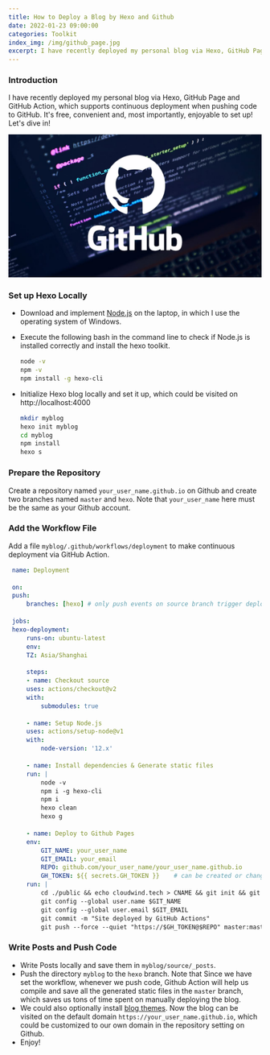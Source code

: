 ```yaml
---
title: How to Deploy a Blog by Hexo and Github
date: 2022-01-23 09:00:00
categories: Toolkit
index_img: /img/github_page.jpg
excerpt: I have recently deployed my personal blog via Hexo, GitHub Page and GitHub Action, which supports continuous deployment when pushing code to GitHub.
---
```


### Introduction

I have recently deployed my personal blog via Hexo, GitHub Page and GitHub Action, which supports continuous deployment when pushing code to GitHub. It's free, convenient and, most importantly, enjoyable to set up! Let's dive in!

![Github](/img/github_page.jpg)

### Set up Hexo Locally

- Download and implement [Node.js](https://nodejs.org/en/download/) on the laptop, in which I use the operating system of Windows.
- Execute the following bash in the command line to check if Node.js is installed correctly and install the hexo toolkit.
  ```bash
  node -v
  npm -v
  npm install -g hexo-cli
  ```
- Initialize Hexo blog locally and set it up, which could be visited on http://localhost:4000

  ```bash
  mkdir myblog
  hexo init myblog
  cd myblog
  npm install
  hexo s
  ```

### Prepare the Repository

Create a repository named `your_user_name.github.io` on Github and create two branches named `master` and `hexo`. Note that `your_user_name` here must be the same as your Github account.

### Add the Workflow File

Add a file `myblog/.github/workflows/deployment` to make continuous deployment via GitHub Action.

```yaml
 name: Deployment

 on:
 push:
     branches: [hexo] # only push events on source branch trigger deployment

 jobs:
 hexo-deployment:
     runs-on: ubuntu-latest
     env:
     TZ: Asia/Shanghai

     steps:
     - name: Checkout source
     uses: actions/checkout@v2
     with:
         submodules: true

     - name: Setup Node.js
     uses: actions/setup-node@v1
     with:
         node-version: '12.x'

     - name: Install dependencies & Generate static files
     run: |
         node -v
         npm i -g hexo-cli
         npm i
         hexo clean
         hexo g

     - name: Deploy to Github Pages
     env:
         GIT_NAME: your_user_name
         GIT_EMAIL: your_email
         REPO: github.com/your_user_name/your_user_name.github.io
         GH_TOKEN: ${{ secrets.GH_TOKEN }}    # can be created or changed in the Github/Repository/Setting/Secrets/Actions
     run: |
         cd ./public && echo cloudwind.tech > CNAME && git init && git add .
         git config --global user.name $GIT_NAME
         git config --global user.email $GIT_EMAIL
         git commit -m "Site deployed by GitHub Actions"
         git push --force --quiet "https://$GH_TOKEN@$REPO" master:master
```

### Write Posts and Push Code

- Write Posts locally and save them in `myblog/source/_posts`.
- Push the directory `myblog` to the `hexo` branch. Note that Since we have set the workflow, whenever we push code, Github Action will help us compile and save all the generated static files in the `master` branch, which saves us tons of time spent on manually deploying the blog.
- We could also optionally install [blog themes](https://hexo.io/themes/). Now the blog can be visited on the default domain `https://your_user_name.github.io`, which could be customized to our own domain in the repository setting on Github.
- Enjoy!
